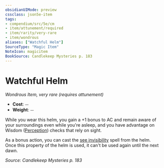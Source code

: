 ```yaml
---
obsidianUIMode: preview
cssclass: json5e-item
tags:
- compendium/src/5e/cm
- item/attunement/required
- item/rarity/very-rare
- item/wondrous
aliases: ["Watchful Helm"]
SourceType: "Magic Item"
NoteIcon: magicitem
BookSource: Candlekeep Mysteries p. 183
---
```

# Watchful Helm
*Wondrous Item, very rare (requires attunement)*  

- **Cost**: ⏤
- **Weight**: ⏤

While you wear this helm, you gain a +1 bonus to AC and remain aware of your surroundings even while you're asleep, and you have advantage on Wisdom ([Perception](/2-Mechanics/CLI/rules/skills.md#Perception)) checks that rely on sight.

As a bonus action, you can cast the [see invisibility](/2-Mechanics/CLI/spells/see-invisibility.md) spell from the helm. Once this property of the helm is used, it can't be used again until the next dawn.

*Source: Candlekeep Mysteries p. 183*